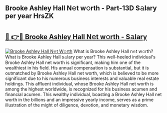 ## Brooke Ashley Hall N𝚎t w𝚘rth - Part-13D S𝚊lary per year HrsZK

# <h2><a href="http://gc1raj.nevu.top/?p=Brooke+Ashley+Hall">🔗 👉🔴 Brooke Ashley Hall N𝚎t w𝚘rth - S𝚊lary</a></h2>

[![Brooke Ashley Hall N𝚎t W𝚘rth](https://i.imgur.com/Oavwk0R.jpeg)](http://gc1raj.nevu.top/?p=Brooke+Ashley+Hall)
What is Brooke Ashley Hall n𝚎t w𝚘rth? What is Brooke Ashley Hall s𝚊lary per year?
This well-heeled individual's Brooke Ashley Hall net worth is significant, making him one of the wealthiest in his field. His annual compensation is substantial, but it is outmatched by Brooke Ashley Hall net worth, which is believed to be more significant due to his numerous business interests and valuable real estate holdings. This affluent individual, whose Brooke Ashley Hall net worth is among the highest worldwide, is recognized for his business acumen and financial acumen. This wealthy individual, boasting a Brooke Ashley Hall net worth in the billions and an impressive yearly income, serves as a prime illustration of the might of diligence, devotion, and monetary wisdom.
